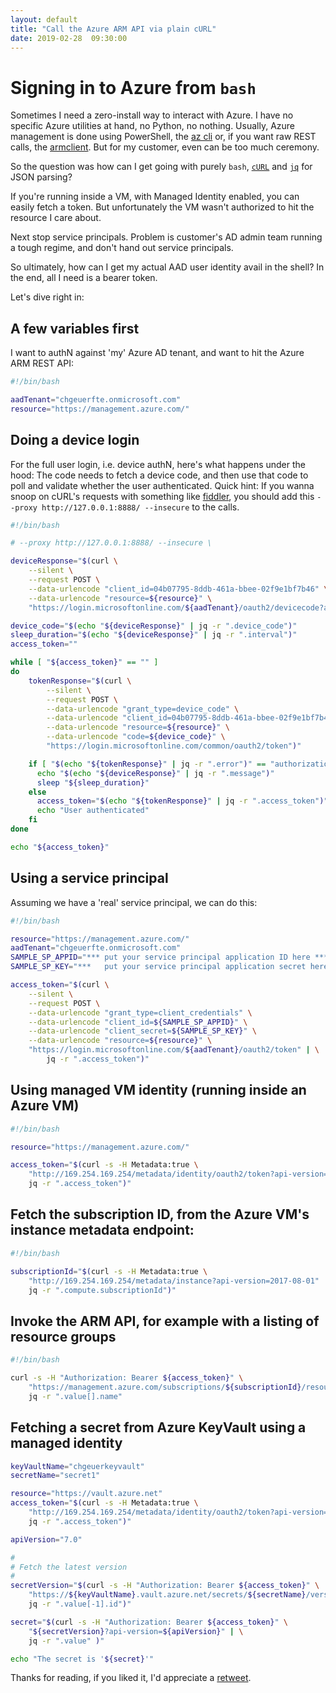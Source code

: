 ```yaml
---
layout: default
title: "Call the Azure ARM API via plain cURL"
date: 2019-02-28  09:30:00
---
```


# Signing in to Azure from `bash`

Sometimes I need a zero-install way to interact with Azure. I have no specific Azure utilities at hand, no Python, no nothing. Usually, Azure management is done using PowerShell, the [az cli](https://docs.microsoft.com/en-us/cli/azure/install-azure-cli?view=azure-cli-latest) or, if you want raw REST calls, the [armclient](https://github.com/projectkudu/ARMClient). But for my customer, even can be too much ceremony.

So the question was how can I get going with purely `bash`, [`cURL`](https://curl.haxx.se/) and [`jq`](https://github.com/stedolan/jq/releases/download/jq-1.6/jq-linux64) for JSON parsing?

If you're running inside a VM, with Managed Identity enabled, you can easily fetch a token. But unfortunately the VM wasn't authorized to hit the resource I care about.

Next stop service principals. Problem is customer's AD admin team running a tough regime, and don't hand out service principals.

So ultimately, how can I get my actual AAD user identity avail in the shell? In the end, all I need is a bearer token.

Let's dive right in:

## A few variables first

I want to authN against 'my' Azure AD tenant, and want to hit the Azure ARM REST API:

```bash
#!/bin/bash

aadTenant="chgeuerfte.onmicrosoft.com"
resource="https://management.azure.com/"
```

## Doing a device login

For the full user login, i.e. device authN, here's what happens under the hood: The code needs to fetch a device code, and then use that code to poll and validate whether the user authenticated. Quick hint: If you wanna snoop on cURL's requests with something like [fiddler](https://www.telerik.com/fiddler), you should add this `--proxy http://127.0.0.1:8888/ --insecure` to the calls. 

```bash
#!/bin/bash

# --proxy http://127.0.0.1:8888/ --insecure \

deviceResponse="$(curl \
    --silent \
    --request POST \
    --data-urlencode "client_id=04b07795-8ddb-461a-bbee-02f9e1bf7b46" \
    --data-urlencode "resource=${resource}" \
    "https://login.microsoftonline.com/${aadTenant}/oauth2/devicecode?api-version=1.0")"

device_code="$(echo "${deviceResponse}" | jq -r ".device_code")"
sleep_duration="$(echo "${deviceResponse}" | jq -r ".interval")"
access_token=""

while [ "${access_token}" == "" ]
do
    tokenResponse="$(curl \
        --silent \
        --request POST \
        --data-urlencode "grant_type=device_code" \
        --data-urlencode "client_id=04b07795-8ddb-461a-bbee-02f9e1bf7b46" \
        --data-urlencode "resource=${resource}" \
        --data-urlencode "code=${device_code}" \
        "https://login.microsoftonline.com/common/oauth2/token")"

    if [ "$(echo "${tokenResponse}" | jq -r ".error")" == "authorization_pending" ]; then
      echo "$(echo "${deviceResponse}" | jq -r ".message")"
      sleep "${sleep_duration}"
    else
      access_token="$(echo "${tokenResponse}" | jq -r ".access_token")"
      echo "User authenticated"
    fi
done

echo "${access_token}"
```

## Using a service principal

Assuming we have a 'real' service principal, we can do this: 

```bash
#!/bin/bash

resource="https://management.azure.com/"
aadTenant="chgeuerfte.onmicrosoft.com"
SAMPLE_SP_APPID="*** put your service principal application ID here ***"
SAMPLE_SP_KEY="***   put your service principal application secret here ***"

access_token="$(curl \
    --silent \
    --request POST \
    --data-urlencode "grant_type=client_credentials" \
    --data-urlencode "client_id=${SAMPLE_SP_APPID}" \
    --data-urlencode "client_secret=${SAMPLE_SP_KEY}" \
    --data-urlencode "resource=${resource}" \
    "https://login.microsoftonline.com/${aadTenant}/oauth2/token" | \
        jq -r ".access_token")"
```

## Using managed VM identity (running inside an Azure VM)

```bash
#!/bin/bash

resource="https://management.azure.com/"

access_token="$(curl -s -H Metadata:true \
    "http://169.254.169.254/metadata/identity/oauth2/token?api-version=2018-02-01&resource=${resource}" | \
    jq -r ".access_token")"
```

## Fetch the subscription ID, from the Azure VM's instance metadata endpoint:

```bash
#!/bin/bash

subscriptionId="$(curl -s -H Metadata:true \
    "http://169.254.169.254/metadata/instance?api-version=2017-08-01" | \
    jq -r ".compute.subscriptionId")"
```

## Invoke the ARM API, for example with a listing of resource groups

```bash
#!/bin/bash

curl -s -H "Authorization: Bearer ${access_token}" \
    "https://management.azure.com/subscriptions/${subscriptionId}/resourcegroups?api-version=2018-05-01" | \
    jq -r ".value[].name"
```

## Fetching a secret from Azure KeyVault using a managed identity

```bash
keyVaultName="chgeuerkeyvault"
secretName="secret1"

resource="https://vault.azure.net"
access_token="$(curl -s -H Metadata:true \
    "http://169.254.169.254/metadata/identity/oauth2/token?api-version=2018-02-01&resource=${resource}" | \
    jq -r ".access_token")"

apiVersion="7.0"

#
# Fetch the latest version
#
secretVersion="$(curl -s -H "Authorization: Bearer ${access_token}" \
    "https://${keyVaultName}.vault.azure.net/secrets/${secretName}/versions?api-version=${apiVersion}" | \
    jq -r ".value[-1].id")"

secret="$(curl -s -H "Authorization: Bearer ${access_token}" \
    "${secretVersion}?api-version=${apiVersion}" | \
    jq -r ".value" )"

echo "The secret is '${secret}'"
```


Thanks for reading, if you liked it, I'd appreciate a [retweet](https://twitter.com/chgeuer/status/1101119486747439105).
